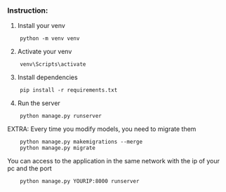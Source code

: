  
### Instruction:

1. Install your venv
```
    python -m venv venv
```

2. Activate your venv
```
    venv\Scripts\activate
```

3. Install dependencies
```
    pip install -r requirements.txt
```

4. Run the server
``` 
    python manage.py runserver
```

EXTRA: 
Every time you modify models, you need to migrate them 
```
    python manage.py makemigrations --merge
    python manage.py migrate
```



You can access to the application in the same network with the ip of your pc and the port    
```
    python manage.py YOURIP:8000 runserver
```